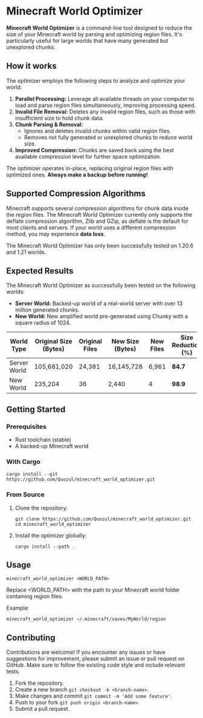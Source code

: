 # Minecraft World Optimizer

**Minecraft World Optimizer** is a command-line tool designed to reduce the size of your Minecraft world by parsing and
optimizing region files. It's particularly useful for large worlds that have many generated but unexplored chunks.

## How it works

The optimizer employs the following steps to analyze and optimize your world:

1. **Parallel Processing:** Leverage all available threads on your computer to load and parse region files
   simultaneously,
   improving processing speed.
2. **Invalid File Removal:** Deletes any invalid region files, such as those with insufficient size to hold chunk data.
3. **Chunk Parsing & Removal:**
    * Ignores and deletes invalid chunks within valid region files.
    * Removes not fully generated or unexplored chunks to reduce world size.
4. **Improved Compression:** Chunks are saved back using the best available compression level for further space
   optimization.

The optimizer operates in-place, replacing original region files with optimized ones. **Always make a backup before
running!**

## Supported Compression Algorithms

Minecraft supports several compression algorithms for chunk data inside the region files.
The Minecraft World Optimizer currently only supports the deflate compression algorithm, Zlib and GZip, as deflate is
the default for most clients and servers.
If your world uses a different compression method, you may experience **data loss**.

The Minecraft World Optimizer has only been successfully tested on 1.20.6 and 1.21 worlds.

## Expected Results

The Minecraft World Optimizer as successfully been tested on the following worlds:

- **Server World:** Backed-up world of a real-world server with over 13 million generated chunks.
- **New World:** New amplified world pre-generated using Chunky with a square radius of 1024.

| World Type   | Original Size (Bytes) | Original Files | New Size (Bytes) | New Files | Size Reduction (%) |
|--------------|-----------------------|----------------|------------------|-----------|--------------------|
| Server World | 105,681,020           | 24,381         | 16,145,728       | 6,961     | **84.7**           |
| New World    | 235,204               | 36             | 2,440            | 4         | **98.9**           |

## Getting Started

### Prerequisites

- Rust toolchain (stable)
- A backed-up Minecraft world

### With Cargo

```shell
cargo install --git https://github.com/Quozul/minecraft_world_optimizer.git
```

### From Source

1. Clone the repository:
   ```shell
   git clone https://github.com/Quozul/minecraft_world_optimizer.git
   cd minecraft_world_optimizer
   ```
2. Install the optimizer globally:
   ```shell
   cargo install --path .
   ```

## Usage

```shell
minecraft_world_optimizer <WORLD_PATH>
```

Replace <WORLD_PATH> with the path to your Minecraft world folder containing region files.

Example:

```shell
minecraft_world_optimizer ~/.minecraft/saves/MyWorld/region
```

## Contributing

Contributions are welcome! If you encounter any issues or have suggestions for improvement, please submit an issue or
pull request on GitHub. Make sure to follow the existing code style and include relevant tests.

1. Fork the repository.
2. Create a new branch `git checkout -b <branch-name>`.
3. Make changes and commit `git commit -m 'Add some feature'`.
4. Push to your fork `git push origin <branch-name>`.
5. Submit a pull request.

